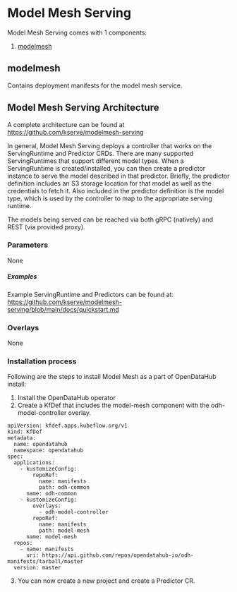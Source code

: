 # Model Mesh Serving

Model Mesh Serving comes with 1 components:

1. [modelmesh](#modelmesh)

## modelmesh

Contains deployment manifests for the model mesh service.

## Model Mesh Serving Architecture

A complete architecture can be found at https://github.com/kserve/modelmesh-serving

In general, Model Mesh Serving deploys a controller that works on the ServingRuntime and Predictor CRDs.  There are many
supported ServingRuntimes that support different model types.  When a ServingRuntime is created/installed, you can then
create a predictor instance to serve the model described in that predictor.  Briefly, the predictor definition includes
an S3 storage location for that model as well as the credentials to fetch it.  Also included in the predictor definition
is the model type, which is used by the controller to map to the appropriate serving runtime.

The models being served can be reached via both gRPC (natively) and REST (via provided proxy).

### Parameters

None


##### Examples

Example ServingRuntime and Predictors can be found at:  https://github.com/kserve/modelmesh-serving/blob/main/docs/quickstart.md

### Overlays

None

### Installation process

Following are the steps to install Model Mesh as a part of OpenDataHub install:

1. Install the OpenDataHub operator
2. Create a KfDef that includes the model-mesh component with the odh-model-controller overlay.
   
```
apiVersion: kfdef.apps.kubeflow.org/v1
kind: KfDef
metadata:
  name: opendatahub
  namespace: opendatahub
spec:
  applications:
    - kustomizeConfig:
        repoRef:
          name: manifests
          path: odh-common
      name: odh-common
    - kustomizeConfig:
        overlays:
          - odh-model-controller
        repoRef:
          name: manifests
          path: model-mesh
      name: model-mesh
  repos:
    - name: manifests
      uri: https://api.github.com/repos/opendatahub-io/odh-manifests/tarball/master
  version: master

```

3. You can now create a new project and create a Predictor CR.
